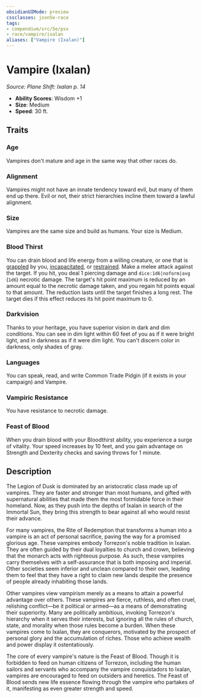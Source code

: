 ```yaml
---
obsidianUIMode: preview
cssclasses: json5e-race
tags:
- compendium/src/5e/psx
- race/vampire/ixalan
aliases: ["Vampire (Ixalan)"]
---
```

# Vampire (Ixalan)
*Source: Plane Shift: Ixalan p. 14*  

- **Ability Scores**: Wisdom +1
- **Size**: Medium
- **Speed**: 30 ft.

## Traits

### Age

Vampires don't mature and age in the same way that other races do.

### Alignment

Vampires might not have an innate tendency toward evil, but many of them end up there. Evil or not, their strict hierarchies incline them toward a lawful alignment.

### Size

Vampires are the same size and build as humans. Your size is Medium.

### Blood Thirst

You can drain blood and life energy from a willing creature, or one that is [grappled](2-Mechanics/CLI/rules/conditions.md#Grappled) by you, [incapacitated](2-Mechanics/CLI/rules/conditions.md#Incapacitated), or [restrained](2-Mechanics/CLI/rules/conditions.md#Restrained). Make a melee attack against the target. If you hit, you deal 1 piercing damage and `dice:1d6|noform|avg` (`1d6`) necrotic damage. The target's hit point maximum is reduced by an amount equal to the necrotic damage taken, and you regain hit points equal to that amount. The reduction lasts until the target finishes a long rest. The target dies if this effect reduces its hit point maximum to 0.

### Darkvision

Thanks to your heritage, you have superior vision in dark and dim conditions. You can see in dim light within 60 feet of you as if it were bright light, and in darkness as if it were dim light. You can't discern color in darkness, only shades of gray.

### Languages

You can speak, read, and write Common Trade Pidgin (if it exists in your campaign) and Vampire.

### Vampiric Resistance

You have resistance to necrotic damage.

### Feast of Blood

When you drain blood with your Bloodthirst ability, you experience a surge of vitality. Your speed increases by 10 feet, and you gain advantage on Strength and Dexterity checks and saving throws for 1 minute.

## Description

The Legion of Dusk is dominated by an aristocratic class made up of vampires. They are faster and stronger than most humans, and gifted with supernatural abilities that made them the most formidable force in their homeland. Now, as they push into the depths of Ixalan in search of the Immortal Sun, they bring this strength to bear against all who would resist their advance.

For many vampires, the Rite of Redemption that transforms a human into a vampire is an act of personal sacrifice, paving the way for a promised glorious age. These vampires embody Torrezon's noble tradition in Ixalan. They are often guided by their dual loyalties to church and crown, believing that the monarch acts with righteous purpose. As such, these vampires carry themselves with a self-assurance that is both imposing and imperial. Other societies seem inferior and unclean compared to their own, leading them to feel that they have a right to claim new lands despite the presence of people already inhabiting those lands.

Other vampires view vampirism merely as a means to attain a powerful advantage over others. These vampires are fierce, ruthless, and often cruel, relishing conflict—be it political or armed—as a means of demonstrating their superiority. Many are politically ambitious, invoking Torrezon's hierarchy when it serves their interests, but ignoring all the rules of church, state, and morality when those rules become a burden. When these vampires come to Ixalan, they are conquerors, motivated by the prospect of personal glory and the accumulation of riches. Those who achieve wealth and power display it ostentatiously.

The core of every vampire's nature is the Feast of Blood. Though it is forbidden to feed on human citizens of Torrezon, including the human sailors and servants who accompany the vampire conquistadors to Ixalan, vampires are encouraged to feed on outsiders and heretics. The Feast of Blood sends new life essence flowing through the vampire who partakes of it, manifesting as even greater strength and speed.